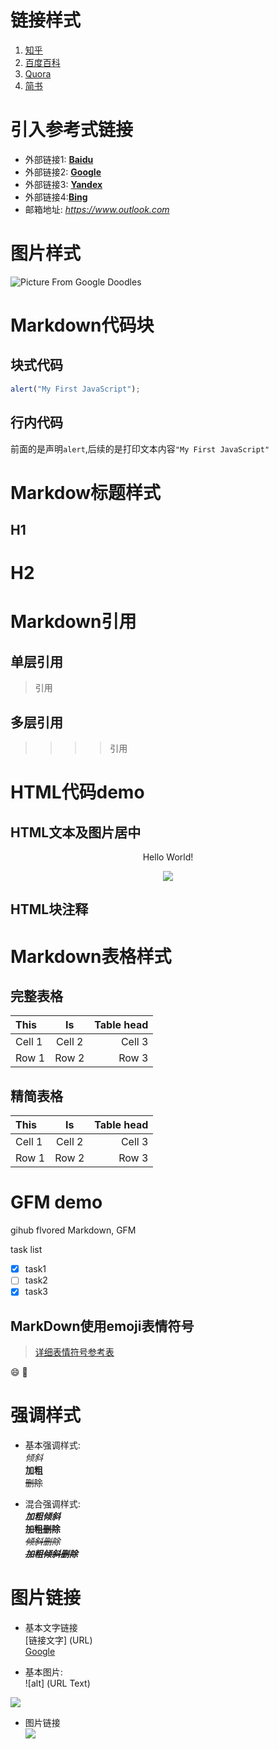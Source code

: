 <!-- 本文档使用Hubilder构建 -->

# 链接样式
1. [知乎](https://www.zhihu.com) 
2. [百度百科](https://www.baidu.com) 
3. [Quora](https://www.quora.com) 
4. [简书](https://www.jianshu.com)

# 引入参考式链接
- 外部链接1: [**Baidu**]   
- 外部链接2: [**Google**]   
- 外部链接3: [**Yandex**]   
- 外部链接4:[**Bing**]   
- 邮箱地址: *https://www.outlook.com*

<!--- 下面是本文档用到的链接(参考式) -->
[**Google**]: https://www.google.com
[**Baidu**]: https://www.baidu.com
[**Yandex**]: https://www.yandex.com
[**Bing**]: https://www.bing.com

# 图片样式
<!--以下是Markdown的图片样式 -->
![Picture From Google Doodles](https://www.google.com/logos/doodles/2019/spring-equinox-2019-northern-hemisphere-5139135894388736.3-l.png)

# Markdown代码块

## 块式代码
```JavaScript 
alert("My First JavaScript");
```

## 行内代码   
前面的是声明`alert`,后续的是打印文本内容`"My First JavaScript"`
# Markdow标题样式

H1
------
H2
======

# Markdown引用
## 单层引用
>引用
## 多层引用
>>>>引用

# HTML代码demo
## HTML文本及图片居中
<p align='center'>Hello World! </p> <!-- HTML文本居中样式 -->

<p align='center'>
<img src='https://sites.google.com/a/thawara.ac.th/s26510/_/rsrc/1536632792961/home/google-new-logo-2015-640x344.png'> <!-- 图片样式 -->
</p> <!-- HTML图片居中样式 -->

## HTML块注释
<!-- 块注释样式 -->

# Markdown表格样式
## 完整表格

<!-- 引号在左边就是居左,右边居右,两边都有就是居中. -->

| This | Is | Table head |
|:-----|:----:|---------:|
| Cell 1 | Cell 2 | Cell 3 |
| Row 1  | Row 2   | Row 3 |

## 精简表格
<!-- 把表格的左右边框去掉达成的精简效果,但是为了Markdown本身的工整和可读性,一般不去掉. -->
 This | Is | Table head 
:-----|:---:|---:
Cell 1 | Cell 2 | Cell 3 
 Row 1 | Row 2  | Row 3 

# GFM demo

gihub flvored Markdown, GFM

task list

- [x] task1
- [ ] task2
- [x] task3
<!-- GFM在HBuilder暂时没有适配,要上传到GitHub上查看 -->

## MarkDown使用emoji表情符号
>[详细表情符号参考表](https://github.com/cyataku/README/blob/master/emoji.md)

:smile: :pray:

# 强调样式
- 基本强调样式:   
*倾斜*   
**加粗**   
~~删除~~

- 混合强调样式:   
***加粗倾斜***   
**~~加粗删除~~**   
*~~倾斜删除~~*   
***~~加粗倾斜删除~~***

# 图片链接
- 基本文字链接   
[链接文字] (URL)   
[Google](https://www.google.com)

- 基本图片:   
![alt] (URL Text)   

![](https://cdn.spacetelescope.org/archives/images/thumb700x/heic1509a.jpg) <!-- From Hubble -->
- 图片链接   
[![](https://www.windriver.com/resources/images/wr-logo-red-2018.png)](https://www.windriver.com/)